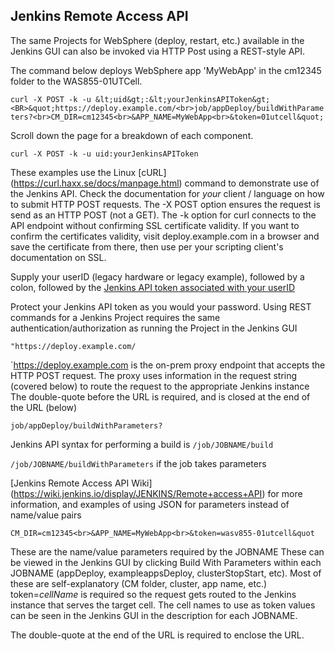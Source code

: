 
## Jenkins Remote Access API

The same Projects for WebSphere (deploy, restart, etc.) available in the Jenkins GUI can also be invoked via HTTP Post using a REST-style API.

The command below deploys WebSphere app 'MyWebApp' in the cm12345 folder to the WAS855-01UTCell.

`curl -X POST -k -u &lt;uid&gt;:&lt;yourJenkinsAPIToken&gt; <BR>&quot;https://deploy.example.com/<br>job/appDeploy/buildWithParameters?<br>CM_DIR=cm12345<br>&APP_NAME=MyWebApp<br>&token=01utcell&quot;`

Scroll down the page for a breakdown of each component.

`curl -X POST -k -u uid:yourJenkinsAPIToken`

These examples use the Linux [cURL] (https://curl.haxx.se/docs/manpage.html)  command to demonstrate use of the Jenkins API. Check the documentation for *your* client / language on how to submit HTTP POST requests.
The -X POST option ensures the request is send as an HTTP POST (not a GET).
The -k option for curl connects to the API endpoint without confirming SSL certificate validity. If you want to confirm the certificates validity, visit deploy.example.com in a browser and save the certificate from there, then use per your scripting client's documentation on SSL.</p>

Supply your userID (legacy hardware or legacy example), followed by a colon, followed by the [Jenkins API token associated with your userID](https://stackoverflow.com/questions/45466090/how-to-get-the-api-token-for-jenkins)

Protect your Jenkins API token as you would your password.
Using REST commands for a Jenkins Project requires the same authentication/authorization as running the Project in the Jenkins GUI

`"https://deploy.example.com/`


`https://deploy.example.com is the on-prem proxy endpoint that accepts the HTTP POST request. The proxy uses information in the request string (covered below) to route the request to the appropriate Jenkins instance
The double-quote before the URL is required, and is closed at the end of the URL (below)

`job/appDeploy/buildWithParameters?`

Jenkins API syntax for performing a build is `/job/JOBNAME/build`

`/job/JOBNAME/buildWithParameters` if the job takes parameters

[Jenkins Remote Access API Wiki] (https://wiki.jenkins.io/display/JENKINS/Remote+access+API) for more information, and examples of using JSON for parameters instead of name/value pairs

`CM_DIR=cm12345<br>&APP_NAME=MyWebApp<br>&token=wasv855-01utcell&quot`

These are the name/value parameters required by the JOBNAME
These can be viewed in the Jenkins GUI by clicking Build With Parameters within each JOBNAME (appDeploy, exampleappsDeploy, clusterStopStart, etc). Most of these are self-explanatory (CM folder, cluster, app name, etc.)\
token=<i>cellName</i> is required so the request gets routed to the Jenkins instance that serves the target cell. The cell names to use as token values can be seen in the Jenkins GUI in the description for each JOBNAME.

The double-quote at the end of the URL is required to enclose the URL.
